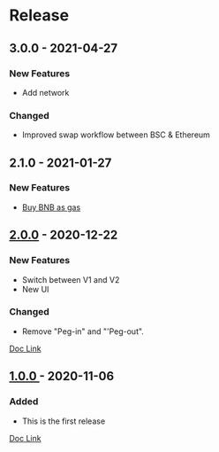 # Release

## 3.0.0 - 2021-04-27

### New  Features

* Add network

### Changed

* Improved swap workflow between BSC & Ethereum

## 2.1.0 - 2021-01-27

### New  Features

* [Buy BNB as gas](guides/buy-bnb-as-gas.md)

## [2.0.0](https://www.binance.org/en/blog/binance-bridge-v2-release/) - 2020-12-22

### New  Features

* Switch between V1 and V2
* New UI

### Changed

* Remove "Peg-in" and "'Peg-out".

[Doc Link](guides/binance-bridge-v2.md)

## [1.0.0 ](https://www.binance.com/en/support/announcement/b763da0c6ace4e32bf8e65844e6c72e2)- 2020-11-06

### Added

* This is the first release

[Doc Link](guides/binance-bridge-v1.md)

